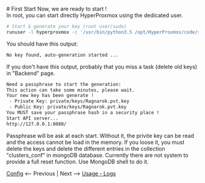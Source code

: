 # First Start
Now, we are ready to start !  
In root, you can start directly HyperProxmox using the dedicated user.

``` bash
# Start & generate your key (root user/sudo)
runuser -l hyperproxmox -c '/usr/bin/python3.5 /opt/HyperProxmox/code/scripts/main/startup.py'
```

You should have this output:
``` bash
No key found, auto-generation started ...
```
If you don't have this output, probably that you miss a task (delete old keys) in "Backend" page.

``` bash
Need a passphrase to start the generation:
This action can take some minutes, please wait.
Your new key has been generate ! 
 - Private Key: private/keys/Ragnarok.pvt.key 
 - Public Key: private/keys/Ragnarok.pvt.key
You MUST save your passphrase hash in a security place !
Start API server...
http://127.0.0.1:8080/
```

Passphrase will be ask at each start.
Without it, the privite key can be read and the access cannot be load in the memory.
If you loose it, you must delete the keys and delete the different entries in the collection "clusters_conf" in mongoDB database.
Currently there are not system to provide a full reset function. Use MongoDB shell to do it.




[Config](04-configs.md) <-- Previous | Next --> [Usage - Logs](05-first_start.md)
